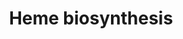 ---
annotations:
- id: PW:0000218
  parent: regulatory pathway
  type: Pathway Ontology
  value: heme biosynthetic pathway
authors:
- Kdahlquist
- MaintBot
- Thomas
- Mills42
- Christine Chichester
- Egonw
- Mkutmon
- Eweitz
- Khanspers
citedin: ''
communities: []
description: 'The enzymatic process that produces heme is properly called porphyrin
  synthesis, as all the intermediates are tetrapyrroles that are chemically classified
  are porphyrins. The process is highly conserved across biology. In humans, this
  pathway serves almost exclusively to form heme. In other species, it also produces
  similar substances such as cobalamin (vitamin B12).  The pathway is initiated by
  the synthesis of D-Aminolevulinic acid (dALA or δALA) from the amino acid glycine
  and succinyl-CoA from the citric acid cycle (Krebs cycle). The rate-limiting enzyme
  responsible for this reaction, ALA synthase, is strictly regulated by intracellular
  iron levels and heme concentration. A low-iron level, e.g., in iron deficiency,
  leads to decreased porphyrin synthesis, which prevents accumulation of the toxic
  intermediates. This mechanism is of therapeutic importance: infusion of heme arginate
  or hematin can abort attacks of porphyria in patients with an inborn error of metabolism
  of this process, by reducing transcription of ALA synthase.  The organs mainly involved
  in heme synthesis are the liver and the bone marrow, although every cell requires
  heme to function properly. Heme is seen as an intermediate molecule in catabolism
  of haemoglobin in the process of bilirubin metabolism.  Based on Glycolysis and
  Gluconeogenesis Pathways at SGD and on Kruckeberg, AL and Dickinson, JR (2004) Carbon
  Metabolism in The Metabolism and Molecular Physiology of Saccharomyces cerevisiae,
  Dickinson, JR and Schweizer, M, eds, CRC Press.  Description source: [Wikipedia](http://en.wikipedia.org/wiki/Heme).'
last-edited: 2025-08-11
ndex: null
organisms:
- Saccharomyces cerevisiae
redirect_from:
- /index.php/Pathway:WP102
- /instance/WP102
- /instance/WP102_r140271
revision: r140271
schema-jsonld:
- '@context': https://schema.org/
  '@id': https://wikipathways.github.io/pathways/WP102.html
  '@type': Dataset
  creator:
    '@type': Organization
    name: WikiPathways
  description: 'The enzymatic process that produces heme is properly called porphyrin
    synthesis, as all the intermediates are tetrapyrroles that are chemically classified
    are porphyrins. The process is highly conserved across biology. In humans, this
    pathway serves almost exclusively to form heme. In other species, it also produces
    similar substances such as cobalamin (vitamin B12).  The pathway is initiated
    by the synthesis of D-Aminolevulinic acid (dALA or δALA) from the amino acid glycine
    and succinyl-CoA from the citric acid cycle (Krebs cycle). The rate-limiting enzyme
    responsible for this reaction, ALA synthase, is strictly regulated by intracellular
    iron levels and heme concentration. A low-iron level, e.g., in iron deficiency,
    leads to decreased porphyrin synthesis, which prevents accumulation of the toxic
    intermediates. This mechanism is of therapeutic importance: infusion of heme arginate
    or hematin can abort attacks of porphyria in patients with an inborn error of
    metabolism of this process, by reducing transcription of ALA synthase.  The organs
    mainly involved in heme synthesis are the liver and the bone marrow, although
    every cell requires heme to function properly. Heme is seen as an intermediate
    molecule in catabolism of haemoglobin in the process of bilirubin metabolism.  Based
    on Glycolysis and Gluconeogenesis Pathways at SGD and on Kruckeberg, AL and Dickinson,
    JR (2004) Carbon Metabolism in The Metabolism and Molecular Physiology of Saccharomyces
    cerevisiae, Dickinson, JR and Schweizer, M, eds, CRC Press.  Description source:
    [Wikipedia](http://en.wikipedia.org/wiki/Heme).'
  keywords:
  - CO₂
  - CoA
  - H+
  - HEM1
  - HEM12
  - HEM13
  - HEM14
  - HEM15
  - HEM2
  - HEM3
  - HEM4
  - H₂O₂
  - Iron(2+)
  - NH3
  - O₂
  - Porphobilinogen
  - Protoporphyrinogen IX
  - Water
  - coproporphyrinogen III
  - glycine
  - hydroxymethylbilane
  - porphobilinogen
  - protoheme
  - protoporphyrin IX
  - succinyl-CoA
  - uroporphyrinogen III
  license: CC0
  name: Heme biosynthesis
seo: CreativeWork
title: Heme biosynthesis
wpid: WP102
---